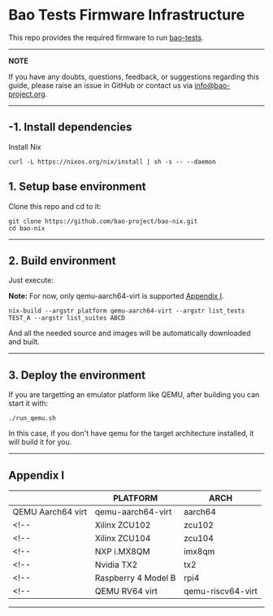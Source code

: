 # Bao Tests Firmware Infrastructure  

This repo provides the required firmware to run 
[bao-tests](https://github.com/bao-project/bao-tests).

---

**NOTE**

If you have any doubts, questions, feedback, or suggestions regarding 
this guide, please raise an issue in GitHub or contact us via 
info@bao-project.org.

---

## -1. Install dependencies

Install Nix

```
curl -L https://nixos.org/nix/install | sh -s -- --daemon
```

## 1. Setup base environment

Clone this repo and cd to it:

```
git clone https://github.com/bao-project/bao-nix.git
cd bao-nix
```
---
## 2. Build environment
Just execute:

**Note:** For now, only qemu-aarch64-virt is supported [Appendix I](#Appendix-I).
```
nix-build --argstr platform qemu-aarch64-virt --argstr list_tests TEST_A --argstr list_suites ABCD

```

And all the needed source and images will be automatically downloaded and built. 

---

## 3. Deploy the environment

If you are targetting an emulator platform like QEMU, after building 
you can start it with:

```
./run_qemu.sh
```

In this case, if you don't have qemu for the target architecture installed, 
it will build it for you.

---

## Appendix I

| | PLATFORM | ARCH
|--|--|--|
| QEMU Aarch64 virt | qemu-aarch64-virt | aarch64
<!-- | Xilinx ZCU102 | zcu102 | aarch64 -->
<!-- | Xilinx ZCU104 | zcu104 | aarch64 -->
<!-- | NXP i.MX8QM | imx8qm | aarch64 -->
<!-- | Nvidia TX2 | tx2 | aarch64 -->
<!-- | Raspberry 4 Model B | rpi4 | aarch64 -->
<!-- | QEMU RV64 virt | qemu-riscv64-virt | riscv64 -->
<!-- TODO -->
<!-- | NXP i.MX8MQ | imx8mq | -->
<!-- | Avnet Ultra96 | ultra96 | -->
<!-- | Rocket on ZynqMP | rocket-fpga | -->
<!-- | Rocket on Firesim | rocket-firesim | -->
<!-- | Hikey 960 | hikey960 | -->
<!-- | Rock 960 | rock960 | -->

---
